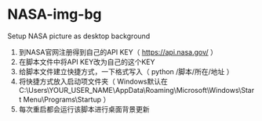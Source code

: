 # NASA-img-bg
Setup NASA picture as desktop background

1. 到NASA官网注册得到自己的API KEY（ https://api.nasa.gov/ ）
2. 在脚本文件中将API KEY改为自己的这个KEY
3. 给脚本文件建立快捷方式，一下格式写入（ python /脚本/所在/地址 ）
4. 将快捷方式放入启动项文件夹（ Windows默认在C:\Users\YOUR_USER_NAME\AppData\Roaming\Microsoft\Windows\Start Menu\Programs\Startup ）
5. 每次重启都会运行该脚本进行桌面背景更新
